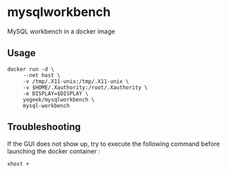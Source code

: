 # mysqlworkbench
MySQL workbench in a docker image

## Usage

```
docker run -d \
     --net host \
     -v /tmp/.X11-unix:/tmp/.X11-unix \
     -v $HOME/.Xauthority:/root/.Xauthority \
     -e DISPLAY=$DISPLAY \ 
     yogeek/mysqlworkbench \
     mysql-workbench
```

## Troubleshooting

If the GUI does not show up, try to execute the following command before launching the docker container :
```
xhost +
```

